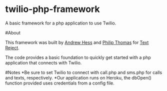 twilio-php-framework
====================

A basic framework for a php application to use Twilio.

#About

This framework was built by [Andrew Hess](https://github.com/andhess) and [Philip Thomas](https://github.com/philipithomas) for [Text Reject](http://www.textreject.com).

The code provides a basic foundation to quickly get started with a php application that connects with Twilio.

#Notes
*Be sure to set Twilio to connect with call.php and sms.php for calls and texts, respectively.
*Our application runs on Heroku, the dbOpen() function provided uses credentials from a config file.